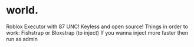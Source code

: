 # world.
Roblox Executor with 87 UNC!
Keyless and open source!
Things in order to work:
Fishstrap or Bloxstrap (to inject)
If you wanna inject more faster then run as admin
